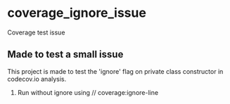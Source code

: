 # coverage_ignore_issue

Coverage test issue

## Made to test a small issue 

This project is made to test the 'ignore' flag on private class constructor 
in codecov.io analysis.

1) Run without ignore using // coverage:ignore-line